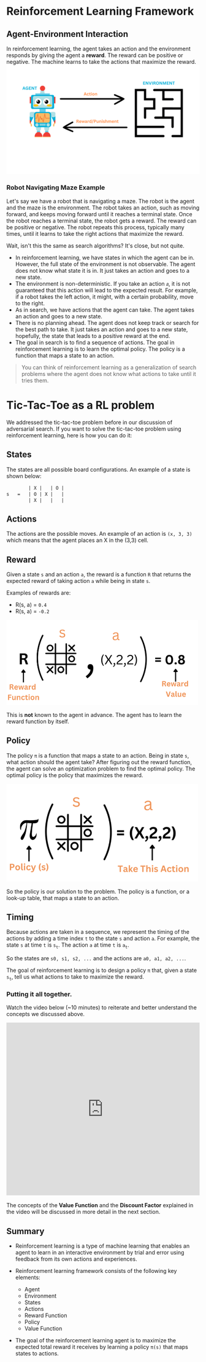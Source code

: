 # Reinforcement Learning Framework

## Agent-Environment Interaction
In reinforcement learning, the agent takes an action and the environment responds by giving the agent a **reward**. The reward can be positive or negative. The machine learns to take the actions that maximize the reward. 
<img src="../../images/RL1.png" alt="robot-navigating-maze"/>

### Robot Navigating Maze Example
Let's say we have a robot that is navigating a maze. The robot is the agent and the maze is the environment. 
The robot takes an action, such as moving forward, and keeps moving forward until it reaches a terminal state. Once the robot reaches a terminal state, the robot gets a reward. The reward can be positive or negative. The robot repeats this process, typically many times, until it learns to take the right actions that maximize the reward.

Wait, isn't this the same as search algorithms? It's close, but not quite.

- In reinforcement learning, we have states in which the agent can be in. However, the full state of the environment is not observable. The agent does not know what state it is in. It just takes an action and goes to a new state.
- The environment is non-deterministic. If you take an action `𝑎`, it is not guaranteed that this action will lead to the expected result. For example, if a robot takes the left action, it might, with a certain probability, move to the right.
- As in search, we have actions that the agent can take. The agent takes an action and goes to a new state. 
- There is no planning ahead. The agent does not keep track or search for the best path to take. It just takes an action and goes to a new state, hopefully, the state that leads to a positive reward at the end.
- The goal in search is to find a sequence of actions. The goal in reinforcement learning is to learn the optimal policy. The policy is a function that maps a state to an action. 


> You can think of reinforcement learning as a generalization of search problems where the agent does not know what actions to take until it tries them. 


# Tic-Tac-Toe as a RL problem
We addressed the tic-tac-toe problem before in our discussion of adversarial search. If you want to solve the tic-tac-toe problem using reinforcement learning, here is how you can do it:

## States
The states are all possible board configurations. An example of a state is shown below:

```
        | X |   | O |
s   =   | O | X |   |
        | X |   |   |
```
## Actions
The actions are the possible moves. An example of an action is `(x, 3, 3)`  which means that the agent places an X in the (3,3) cell.

## Reward
Given a state `s` and an action `a`, the reward is a function `R` that returns the expected reward of taking action `a` while being in state `s`.

Examples of rewards are:
- R(s, a) = `0.4`
- R(s, a) = `-0.2`

<p align="left">
<img src="../../images/reward-function-r.png" width="500"/>
</p>

This is **not** known to the agent in advance. The agent has to learn the reward function by itself. 

<!--
## Value Function
The value function `V(s)` is another important element in reinforcement learning. A value function is a function that estimates the expected cumulative future rewards an agent can obtain from a given state or state-action pair. 

-->

## Policy
The policy `π` is a function that maps a state to an action. Being in state `s`, what action should the agent take? After figuring out the reward function, the agent can solve an optimization problem to find the optimal policy. The optimal policy is the policy that maximizes the reward.

<p align="left">
<img src="../../images/policy-action.png" width="500"/>
</p>

So the policy is our solution to the problem. The policy is a function, or a look-up table, that maps a state to an action.

## Timing 
Because actions are taken in a sequence, we represent the timing of the actions by adding a time index `t` to the state `s` and action `a`. For example, the state `s` at time `t` is `s`<sub>`t`</sub>. The action `a` at time `t` is `a`<sub>`t`</sub>.

So the states are `s0, s1, s2, ...` and the actions are `a0, a1, a2, ...`.

The goal of reinforcement learning is to design a policy `π` that, given a state `s`<sub>`t`</sub>, tell us what actions to take to maximize the reward.


### Putting it all together. 

Watch the video below (~10 minutes) to reiterate and better understand the concepts we discussed above.


<iframe width="100%" height="450" src="https://www.youtube.com/embed/0MNVhXEX9to?si=3ZkFYEPzFTcvdAp8&amp;start=215&end=751" title="YouTube video player" frameborder="0" allow="accelerometer; autoplay; clipboard-write; encrypted-media; gyroscope; picture-in-picture; web-share" allowfullscreen></iframe>

The concepts of the **Value Function** and the **Discount Factor** explained in the video will be discussed in more detail in the next section.

## Summary
- Reinforcement learning is a type of machine learning that enables an agent to learn in an interactive environment by trial and error using feedback from its own actions and experiences.

- Reinforcement learning framework consists of the following key elements:
    - Agent
    - Environment
    - States
    - Actions
    - Reward Function
    - Policy
    - Value Function

- The goal of the reinforcement learning agent is to maximize the expected total reward it receives by learning a policy `π(s)` that maps states to actions.


